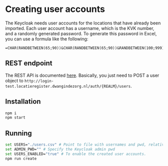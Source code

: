 # Creating user accounts

The Keycloak needs user accounts for the locations that have already been imported. Each user account has a username, which is the KVK number, and a randomly generated password. To generate this password in Excel, you can use a formula like the following:

```console
=CHAR(RANDBETWEEN(65;90))&CHAR(RANDBETWEEN(65;90))&RANDBETWEEN(100;999)&CHAR(RANDBETWEEN(65;90))
```

## REST endpoint

The REST API is documented [here](https://www.keycloak.org/docs-api/7.0/rest-api/index.html#_users_resource).
Basically, you just need to POST a user object to `http://login-test.locatieregister.dwangindezorg.nl/auth/{REALM}/users`.

## Installation

```bash
npm i
npm start
```

## Running

```bash
set USERS="./users.csv" # Point to file with usernames and pwd, relative to current working direcotry
set ADMIN_PWD="" # Specify the Keycloak admin pwd
set USERS_ENABLED="true" # To enable the created user accounts.
npm run create
```
